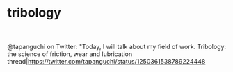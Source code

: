 # tribology<br><br>

@tapanguchi on Twitter: "Today, I will talk about my field of work. Tribology: the science of friction, wear and lubrication<br>thread|https://twitter.com/tapanguchi/status/1250361538789224448<br><br>
